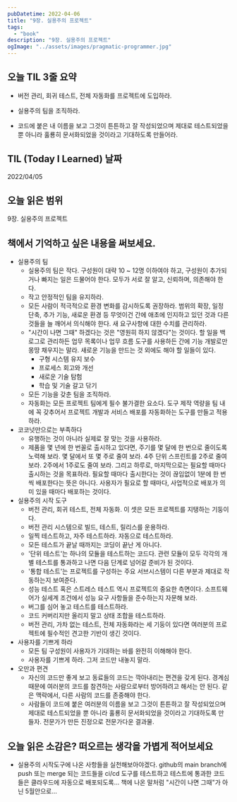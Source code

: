 ```yaml
---
pubDatetime: 2022-04-06
title: "9장. 실용주의 프로젝트"
tags:
  - "book"
description: "9장. 실용주의 프로젝트"
ogImage: "../assets/images/pragmatic-programmer.jpg"
---
```


## 오늘 TIL 3줄 요약

- 버전 관리, 회귀 테스트, 전체 자동화를 프로젝트에 도입하라.

- 실용주의 팀을 조직하라.

- 코드에 붙은 내 이름을 보고 그것이 튼튼하고 잘 작성되었으며 제대로 테스트되었을 뿐 아니라 훌룡히 문서화되었을 것이라고 기대하도록 만들어라.

## TIL (Today I Learned) 날짜

2022/04/05

## 오늘 읽은 범위

9장. 실용주의 프로젝트

## 책에서 기억하고 싶은 내용을 써보세요.

- 실용주의 팀
  - 실용주의 팀은 작다. 구성원이 대략 10 ~ 12명 이하여야 하고, 구성원이 추가되거나 빠지는 일은 드물어야 한다. 모두가 서로 잘 알고, 신뢰하며, 의존해야 한다.
  - 작고 안정적인 팀을 유지하라.
  - 모든 사람이 적극적으로 환경 변화를 감시하도록 권장하라. 범위의 확장, 일정 단축, 추가 기능, 새로운 환경 등 무엇이건 간에 애초에 인지하고 있던 것과 다른 것들을 늘 깨어서 의식해야 한다. 새 요구사항에 대한 수치를 관리하라.
  - "시간이 나면 그때" 하겠다는 것은 "영원히 하지 않겠다"는 것이다. 할 일을 백로그로 관리하든 업무 목록이나 업무 흐름 도구를 사용하든 간에 기능 개발로만 몽땅 채우지는 말라. 새로운 기능을 만드는 것 외에도 해야 할 일들이 있다.
    - 구형 시스템 유지 보수
    - 프로세스 회고와 개선
    - 새로운 기술 탐험
    - 학습 및 기술 갈고 닦기
  - 모든 기능을 갖춘 팀을 조직하라.
  - 자동화는 모든 프로젝트 팀에게 필수 불가결한 요소다. 도구 제작 역량을 팀 내에 꼭 갖추어서 프로젝트 개발과 서비스 배포를 자동화하는 도구를 만들고 적용하라.
- 코코넛만으로는 부족하다
  - 유행하는 것이 아니라 실제로 잘 맞는 것을 사용하라.
  - 제품을 몇 년에 한 번꼴로 출시하고 있다면, 주기를 몇 달에 한 번으로 줄이도록 노력해 보라. 몇 달에서 또 몇 주로 줄여 보라. 4주 단위 스프린트를 2주로 줄여 보라. 2주에서 1주로도 줄여 보라. 그리고 하루로, 마지막으로는 필요할 때마다 출시하는 것을 목표하라. 필요할 때마다 출시한다는 것이 끊임없이 1분에 한 번씩 배포한다는 뜻은 아니다. 사용자가 필요로 할 때마다, 사업적으로 배포가 의미 있을 때마다 배포하는 것이다.
- 실용주의 시작 도구
  - 버전 관리, 회귀 테스트, 전체 자동화. 이 셋은 모든 프로젝트를 지탱하는 기둥이다.
  - 버전 관리 시스템으로 빌드, 테스트, 릴리스를 운용하라.
  - 일찍 테스트하고, 자주 테스트하라. 자동으로 테스트하라.
  - 모든 테스트가 끝날 때까지는 코딩이 끝난 게 아니다.
  - '단위 테스트'는 하나의 모듈을 테스트하는 코드다. 관련 모듈이 모두 각각의 개별 테스트를 통과하고 나면 다음 단계로 넘어갈 준비가 된 것이다.
  - '통합 테스트'는 프로젝트를 구성하는 주요 서브시스템이 다른 부분과 제대로 작동하는지 보여준다.
  - 성능 테스트 혹은 스트레스 테스트 역시 프로젝트의 중요한 측면이다. 소프트웨어가 실세계 조건에서 성능 요구 사항들을 준수하는지 자문해 보라.
  - 버그를 심어 놓고 테스트를 테스트하라.
  - 코드 커버리지만 올리지 말고 상태 조합을 테스트하라.
  - 버전 관리, 가차 없는 테스트, 전체 자동화라는 세 기둥이 있다면 여러분의 프로젝트에 필수적인 견고한 기반이 생긴 것이다.
- 사용자를 기쁘게 하라
  - 모든 팀 구성원이 사용자가 기대하는 바를 완전히 이해해야 한다.
  - 사용자를 기쁘게 하라. 그저 코드만 내놓지 말라.
- 오만과 편견
  - 자신의 코드만 좋게 보고 동료들의 코드는 깍아내리는 편견을 갖게 된다. 경계심 때문에 여러분의 코드를 참견하는 사람으로부터 방어하려고 해서는 안 된다. 같은 맥락에서, 다른 사람의 코드를 존중해야 한다.
  - 사람들이 코드에 붙은 여러분의 이름을 보고 그것이 튼튼하고 잘 작성되었으며 제대로 테스트되었을 뿐 아니라 훌룡히 문서화되었을 것이라고 기대하도록 만들자. 전문가가 만든 진정으로 전문가다운 결과물.

## 오늘 읽은 소감은? 떠오르는 생각을 가볍게 적어보세요

- 실용주의 시작도구에 나온 사항들을 실천해보아야겠다. github의 main branch에 push 또는 merge 되는 코드들을 ci/cd 도구를 테스트하고 테스트에 통과한 코드들은 클라우드에 자동으로 배포되도록... 책에 나온 말처럼 "시간이 나면 그때"가 아닌 5월안으로...
